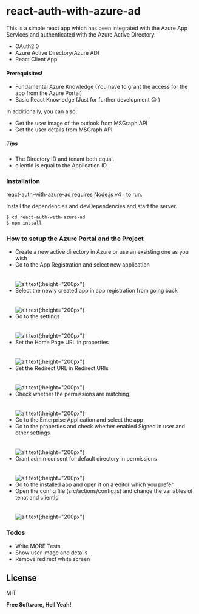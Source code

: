 # react-auth-with-azure-ad

This is a simple react app which has been integrated with the Azure App Services and authenticated with the Azure Active Directory.

  - OAuth2.0
  - Azure Active Directory(Azure AD)
  - React Client App

#### Prerequisites!

  - Fundamental Azure Knowledge (You have to grant the access for the app from the Azure Portal)
  - Basic React Knowledge (Just for further development 😊 )

In additionally, you can also:
  - Get the user image of the outlook from MSGraph API
  - Get the user details from MSGraph API

##### Tips
  - The Directory ID and tenant both equal.
  - clientId is equal to the Application ID.

### Installation

react-auth-with-azure-ad requires [Node.js](https://nodejs.org/) v4+ to run.

Install the dependencies and devDependencies and start the server.

```sh
$ cd react-auth-with-azure-ad
$ npm install
```

### How to setup the Azure Portal and the Project
  - Create a new active directory in Azure or use an exsisting one as you wish
  - Go to the App Registration and select new application <br/><br/><br/>
  ![alt text](https://github.com/dushanrandika/react-auth-with-azure-ad/blob/master/readmeImages/app%20registaration.PNG?raw=true){:height="200px"}
  - Select the newly created app in app registration from going back<br/><br/><br/>
   ![alt text](https://github.com/dushanrandika/react-auth-with-azure-ad/blob/master/readmeImages/SelectApp.PNG?raw=true){:height="200px"}
  - Go to the settings<br/><br/><br/>
     ![alt text](https://github.com/dushanrandika/react-auth-with-azure-ad/blob/master/readmeImages/InkedSetting_LI.jpg?raw=true){:height="200px"}
  - Set the Home Page URL in properties<br/><br/><br/>
       ![alt text](https://github.com/dushanrandika/react-auth-with-azure-ad/blob/master/readmeImages/HomePageUrl.PNG?raw=true){:height="200px"}
  - Set the Redirect URL in Redirect URIs<br/><br/><br/>
  ![alt text](https://github.com/dushanrandika/react-auth-with-azure-ad/blob/master/readmeImages/RedirectUrl.PNG?raw=true){:height="200px"}
  - Check whether the permissions are matching<br/><br/><br/>
  ![alt text](https://github.com/dushanrandika/react-auth-with-azure-ad/blob/master/readmeImages/Permissions.PNG?raw=true){:height="200px"}
  - Go to the Enterprise Application and select the app
  - Go to the properties and check whether enabled Signed in user and other settings<br/><br/><br/>
  ![alt text](https://github.com/dushanrandika/react-auth-with-azure-ad/blob/master/readmeImages/EnterpriseAppSettings.PNG?raw=true){:height="200px"}
  - Grant admin consent for default directory in permissions<br/><br/><br/>
    ![alt text](https://github.com/dushanrandika/react-auth-with-azure-ad/blob/master/readmeImages/RequiredPermissionsEnsureInEnterpriseApp.PNG?raw=true){:height="200px"}
  - Go to the installed app and open it on a editor which you prefer
  - Open the config file (src/actions/config.js) and change the variables of tenat and clientId<br/><br/><br/>
    ![alt text](https://github.com/dushanrandika/react-auth-with-azure-ad/blob/master/readmeImages/InkedChangeTheCode_LI.jpg?raw=true){:height="200px"}

### Todos

 - Write MORE Tests
 - Show user image and details
 - Remove redirect white screen

License
----

MIT


**Free Software, Hell Yeah!**

